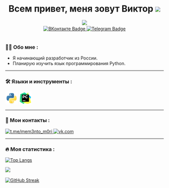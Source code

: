 <h1 align="center">
  Всем привет, меня зовут Виктор
  <img src="https://media.giphy.com/media/hvRJCLFzcasrR4ia7z/giphy.gif" width="30px"/>
</h1>
<div id="header" align="center">
  <img src="https://media.giphy.com/media/dWesBcTLavkZuG35MI/giphy.gif" width="400"/>
</div>
<div id="badges" align="center">
  <a href="https://vk.com/mem3nto_m0ri">
    <img src="https://img.shields.io/badge/ВКонтакте-blue?logo=VK&style=social" alt="ВКонтакте Badge"/>
  </a>
  <a href="https://t.me/mem3nto_m0ri">
    <img src="https://img.shields.io/badge/Telegram-blue?logo=Telegram&style=social" alt="Telegram Badge"/>
  </a>
</div>
<div id="views" align="center">
  <img src="https://komarev.com/ghpvc/?username=Yokai-Developer&style=for-the-badge&color=red" alt=""/>
</div>

### :woman_technologist: Обо мне :
- Я начинающий разработчик из России.
- Планирую изучить язык программирования Python.

___
### :hammer_and_wrench: Языки и инструменты :
<div>
  <img src="https://github.com/devicons/devicon/blob/master/icons/python/python-original.svg" alt="python" width="40" height="40"/>
  <img src="https://github.com/devicons/devicon/blob/master/icons/pycharm/pycharm-original.svg" alt="pycharm" width="40" height="40"/>
  <!--
  <img src="https://github.com/devicons/devicon/blob/master/icons/django/django-plain.svg" alt="django" width="40" height="40"/>
  -->
</div>

___
### 📧 Мои контакты :
<div>
  <a href="https://t.me/mem3nto_m0ri">
    <img src="https://user-images.githubusercontent.com/49933115/139837223-bf23d3a9-4638-4e17-994a-ac8678d5f517.png" alt="t.me/mem3nto_m0ri" width="40" height="40"/>
  </a>
  <a href="https://vk.com/mem3nto_m0ri">
    <img src="https://cdn-icons-png.flaticon.com/512/145/145813.png" alt="vk.com" width="40" height="40"/>
  </a>
</div>

___
### :fire: Моя статистика :
[![Top Langs](https://github-readme-stats.vercel.app/api/top-langs/?username=Yokai-Developer&theme=vision-friendly-dark)](https://github.com/anuraghazra/github-readme-stats)

<img src="https://www.codewars.com/users/Yokai-Developer/badges/large"/>

[![GitHub Streak](http://github-readme-streak-stats.herokuapp.com?user=Yokai-Developer&theme=dark&background=000000)](https://git.io/streak-stats)
